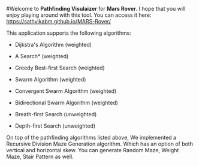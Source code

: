 
 #Welcome to **Pathfinding Visulaizer** for **Mars Rover**.
 I hope that you will enjoy playing around with this tool. You can access it here: https://sathvikabm.github.io/MARS-Rover/

This application supports the following algorithms:

- Dijkstra's Algorithm (weighted)

-  A Search* (weighted)

- Greedy Best-first Search (weighted)

- Swarm Algorithm (weighted)

- Convergent Swarm Algorithm (weighted)

- Bidirectional Swarm Algorithm (weighted)

- Breath-first Search (unweighted)

- Depth-first Search (unweighted)

On top of the pathfinding algorithms listed above, We implemented a Recursive Division Maze Generation algorithm. Which has an option of both vertical and horizontal skew. You can generate Random Maze, Weight Maze, Stair Pattern as well.
